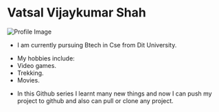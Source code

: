 # Vatsal Vijaykumar Shah
![Profile Image](https://drive.google.com/file/d/1C3NvpIfV-58RW2XrhzDyd_ErTcCp0ejt/view?usp=drivesdk)
* I am currently pursuing Btech in Cse from Dit University. 
- My hobbies include:
 - Video games.
 - Trekking.
 - Movies. 
* In this Github series I learnt many new things and now I can push my project to github and also can pull or clone any project. 